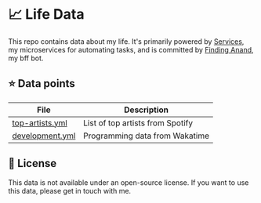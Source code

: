 # 📈 Life Data

This repo contains data about my life. It's primarily powered by [Services](https://github.com/AnandChowdhary/services), my microservices for automating tasks, and is committed by [Finding Anand](https://github.com/FindingAnand), my bff bot.

## ⭐ Data points

| File | Description |
| ---- | ----------- |
| [top-artists.yml](./top-artists.yml) | List of top artists from Spotify |
| [development.yml](./development.yml) | Programming data from Wakatime |

## 📄 License

This data is not available under an open-source license. If you want to use this data, please get in touch with me.
